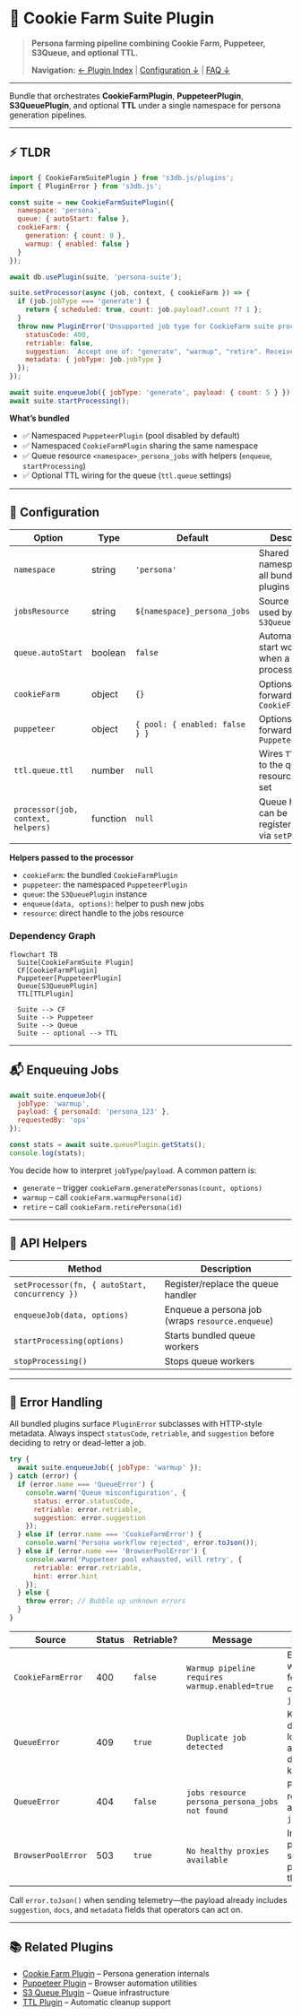 # 🍪 Cookie Farm Suite Plugin

> **Persona farming pipeline combining Cookie Farm, Puppeteer, S3Queue, and optional TTL.**
>
> **Navigation:** [← Plugin Index](./README.md) | [Configuration ↓](#-configuration) | [FAQ ↓](#-faq)

---

Bundle that orchestrates **CookieFarmPlugin**, **PuppeteerPlugin**, **S3QueuePlugin**, and optional **TTL** under a single namespace for persona generation pipelines.

---

## ⚡ TLDR

```javascript
import { CookieFarmSuitePlugin } from 's3db.js/plugins';
import { PluginError } from 's3db.js';

const suite = new CookieFarmSuitePlugin({
  namespace: 'persona',
  queue: { autoStart: false },
  cookieFarm: {
    generation: { count: 0 },
    warmup: { enabled: false }
  }
});

await db.usePlugin(suite, 'persona-suite');

suite.setProcessor(async (job, context, { cookieFarm }) => {
  if (job.jobType === 'generate') {
    return { scheduled: true, count: job.payload?.count ?? 1 };
  }
  throw new PluginError('Unsupported job type for CookieFarm suite processor', {
    statusCode: 400,
    retriable: false,
    suggestion: `Accept one of: "generate", "warmup", "retire". Received "${job.jobType}".`,
    metadata: { jobType: job.jobType }
  });
});

await suite.enqueueJob({ jobType: 'generate', payload: { count: 5 } });
await suite.startProcessing();
```

**What’s bundled**

- ✅ Namespaced `PuppeteerPlugin` (pool disabled by default)
- ✅ Namespaced `CookieFarmPlugin` sharing the same namespace
- ✅ Queue resource `<namespace>_persona_jobs` with helpers (`enqueue`, `startProcessing`)
- ✅ Optional TTL wiring for the queue (`ttl.queue` settings)

---

## 🔧 Configuration

| Option | Type | Default | Description |
|--------|------|---------|-------------|
| `namespace` | string | `'persona'` | Shared namespace for all bundled plugins |
| `jobsResource` | string | `${namespace}_persona_jobs` | Source resource used by `S3QueuePlugin` |
| `queue.autoStart` | boolean | `false` | Automatically start workers when a processor exists |
| `cookieFarm` | object | `{}` | Options forwarded to `CookieFarmPlugin` |
| `puppeteer` | object | `{ pool: { enabled: false } }` | Options forwarded to `PuppeteerPlugin` |
| `ttl.queue.ttl` | number | `null` | Wires `TTLPlugin` to the queue resource when set |
| `processor(job, context, helpers)` | function | `null` | Queue handler; can be registered later via `setProcessor` |

**Helpers passed to the processor**

- `cookieFarm`: the bundled `CookieFarmPlugin`
- `puppeteer`: the namespaced `PuppeteerPlugin`
- `queue`: the `S3QueuePlugin` instance
- `enqueue(data, options)`: helper to push new jobs
- `resource`: direct handle to the jobs resource

### Dependency Graph

```mermaid
flowchart TB
  Suite[CookieFarmSuite Plugin]
  CF[CookieFarmPlugin]
  Puppeteer[PuppeteerPlugin]
  Queue[S3QueuePlugin]
  TTL[TTLPlugin]

  Suite --> CF
  Suite --> Puppeteer
  Suite --> Queue
  Suite -- optional --> TTL
```

---

## 📬 Enqueuing Jobs

```javascript
await suite.enqueueJob({
  jobType: 'warmup',
  payload: { personaId: 'persona_123' },
  requestedBy: 'ops'
});

const stats = await suite.queuePlugin.getStats();
console.log(stats);
```

You decide how to interpret `jobType`/`payload`. A common pattern is:

- `generate` – trigger `cookieFarm.generatePersonas(count, options)`
- `warmup` – call `cookieFarm.warmupPersona(id)`
- `retire` – call `cookieFarm.retirePersona(id)`

---

## 🧩 API Helpers

| Method | Description |
|--------|-------------|
| `setProcessor(fn, { autoStart, concurrency })` | Register/replace the queue handler |
| `enqueueJob(data, options)` | Enqueue a persona job (wraps `resource.enqueue`) |
| `startProcessing(options)` | Starts bundled queue workers |
| `stopProcessing()` | Stops queue workers |

---

## 🚨 Error Handling

All bundled plugins surface `PluginError` subclasses with HTTP-style metadata. Always inspect `statusCode`, `retriable`, and `suggestion` before deciding to retry or dead-letter a job.

```javascript
try {
  await suite.enqueueJob({ jobType: 'warmup' });
} catch (error) {
  if (error.name === 'QueueError') {
    console.warn('Queue misconfiguration', {
      status: error.statusCode,
      retriable: error.retriable,
      suggestion: error.suggestion
    });
  } else if (error.name === 'CookieFarmError') {
    console.warn('Persona workflow rejected', error.toJson());
  } else if (error.name === 'BrowserPoolError') {
    console.warn('Puppeteer pool exhausted, will retry', {
      retriable: error.retriable,
      hint: error.hint
    });
  } else {
    throw error; // Bubble up unknown errors
  }
}
```

| Source | Status | Retriable? | Message | Suggestion |
|--------|--------|------------|---------|------------|
| `CookieFarmError` | 400 | `false` | `Warmup pipeline requires warmup.enabled=true` | Enable the warmup feature or change `jobType`. |
| `QueueError` | 409 | `true` | `Duplicate job detected` | Keep the default retry logic or adjust deduplication keys. |
| `QueueError` | 404 | `false` | `jobs resource persona_persona_jobs not found` | Provision the resource or adjust `jobsResource`. |
| `BrowserPoolError` | 503 | `true` | `No healthy proxies available` | Increase proxy pool size or relax proxy health thresholds. |

Call `error.toJson()` when sending telemetry—the payload already includes `suggestion`, `docs`, and `metadata` fields that operators can act on.

---

## 📚 Related Plugins

- [Cookie Farm Plugin](./cookie-farm.plugin.md) – Persona generation internals
- [Puppeteer Plugin](./puppeteer/README.md) – Browser automation utilities
- [S3 Queue Plugin](./s3-queue.md) – Queue infrastructure
- [TTL Plugin](./ttl.md) – Automatic cleanup support
